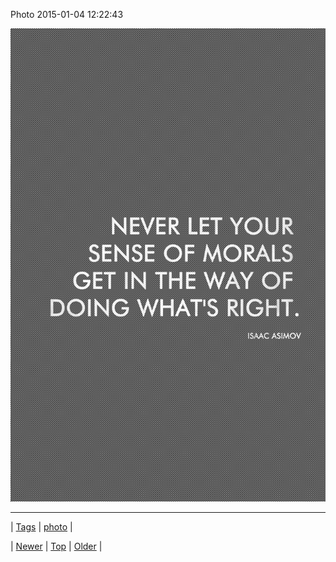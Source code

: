 <!--
title: Photo 2015-01-04 12
date: 2020-06-28T15:27:00.059Z
tags: photo
-->


Photo 2015-01-04 12:22:43

![](107104888369-0.jpg)

<!--BOTTOM-POST-NAVIGATION-->
---

| [Tags](tags.md) | [photo](tag-photo.md) |

| [Newer](106999855514.md) | [Top](index.md) | [Older](107106509679.md) |